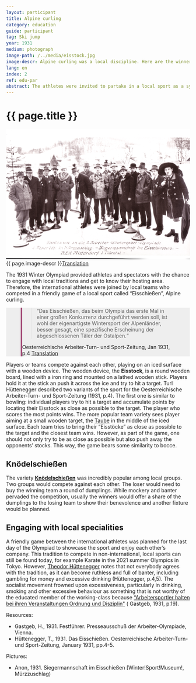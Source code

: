 ```yaml
---
layout: participant
title: Alpine curling
category: education
guide: participant
tag: Ski jump
year: 1931
medium: photograph
image-path: /../media/eisstock.jpg
image-descr: Alpine curling was a local discipline. Here are the winners of the competition, the AEK Mitterdorf i. Mürztal, a local club.
lang: en
index: 2
ref: edu-par
abstract: The athletes were invited to partake in a local sport as a symbol of international friendship, Alpine curling.
---
```

<div class="infotext">
  <h1  id="title">{{ page.title }}</h1>
  <div class="grid-item" id="exhibit-image"><img src="/../media/eisstock.jpg" class="img-fluid" alt="{{ page.image-descr }}">{{ page.image-descr }}<a href="#" class="translation" data-toggle="tooltip" title="To commemorate the Second Workers' Olympiad in Mürzzuschlag, 8 February 1931. Winning team in alpine curling. A.E.K. Mitterdorf in Mürz valley">Translation</a></div>
  <p>The 1931 Winter Olympiad provided athletes and spectators with the chance to engage with local traditions and get to know their hosting area. Therefore, the international athletes were joined by local teams who competed in a friendly game of a local sport called “Eisschießen”, Alpine curling.</p>
  <section class="vh-50" style="background-color: #eee;">
    <div class="container py-sm-5 h-50">
      <div class="row d-flex align-items-center h-20">
        <div class="col col-md-9 mb-3 mb-md-1">
          <figure class="bg-white p-3 rounded" style="border-left: .25rem solid #a34e78;">
            <blockquote class="blockquote pb-2">
              <p class="inlinequote">“Das Eisschießen, das beim Olympia das erste Mal in einer großen Konkurrenz durchgeführt werden soll, ist wohl der eigenartigste Wintersport der Alpenländer, besser gesagt, eine spezifische Erscheinung der abgeschlossenen Täler der Ostalpen.“
              </p>
            </blockquote>
          <figcaption class="blockquote-footer mb-0 font-italic">
            <span class="source">Oesterreichische Arbeiter-Turn- und Sport-Zeitung</span>, Jan 1931, p.4 <a href="#" class="translation" data-toggle="tooltip" title="Alpine curling, which is played at the Olympiad on a large scale for the first tie, is probably the most unique winter sport of the alpine countries, in other words a speciality of the reclusive valley in the Eastern Alps.">Translation</a>
          </figcaption>
          </figure>
        </div>
      </div>
    </div>
  </section>
  <p>Players or teams compete against each other, playing on an iced surface with a wooden device. The wooden device, the <b>Eisstock</b>, is a round wooden board, lined with a iron ring and mounted on a lathed wooden stick. Players hold it at the stick an push it across the ice and try to hit a target. Turl Hüttenegger described two variants of the sport for the <span class="quote">Oesterreichische Arbeiter-Turn- und Sport-Zeitung (1931, p.4)</span>. The first one is similar to bowling: individual players try to hit a target and accumulate points by locating their Eisstock as close as possible to the target. The player who scores the most points wins. The more popular team variety sees player aiming at a small wooden target, the <a href="#" class="translation" data-toggle="tooltip" title="dove">Taube</a> in the middle of the iced surface. Each team tries to bring their “Eisstöcke” as close as possible to the target and the closest team wins. However, as part of the game, one should not only try to be as close as possible but also push away the opponents’ stocks. This way, the game bears some similarity to bocce.</p>
  <h2>Knödelschießen</h2>
  <p> The variety <a href="#" class="translation" data-toggle="tooltip" title="dumpling shooting"><b>Knödelschießen</b></a> was incredibly popular among local groups. Two groups would compete against each other. The loser would need to buy the winning team a round of dumplings. While mockery and banter pervaded the competition, usually the winners would offer a share of the dumplings to the losing team to show their benevolence and another fixture would be planned.</p>
  <h2>Engaging with local specialities</h2>
  <p>A friendly game between the international athletes was planned for the last day of the Olympiad to showcase the sport and enjoy each other’s company. This tradition to compete in non-international, local sports can still be found today, for example Karate in the 2021 summer Olympics in Tokyo. However, <a href="#" class="link-info" data-toggle="tooltip" title="technical organiser of the event">Theodor Hüttenegger</a> notes that not everybody agrees with the tradition, as it can become ruthless and full of banter, including gambling for money and excessive drinking (<span class="quote">Hüttenegger, p.4,5</span>). The socialist movement frowned upon excessiveness, particularly in drinking, smoking and other excessive behaviour as something that is not worthy of the educated member of the working-class because <a href="#" class="translation" data-toggle="tooltip" title="worker sports men behave disciplined and orderly at their events">“Arbeitersportler halten bei ihren Veranstaltungen Ordnung und Disziplin"</a> (<span class="quote"> Gastgeb, 1931, p.19</span>).</p>
    <div class="resources">
      <div class="resource-title">Resources:</div>
          <ul>
              <li>Gastgeb, H., 1931. <span id="source">Festführer</span>. Presseausschuß der Arbeiter-Olympiade, Vienna.</li>
              <li>Hüttenegger, T., 1931. Das Eisschießen. <span id="source">Oesterreichische Arbeiter-Turn- und Sport-Zeitung</span>, January 1931, pp.4-5.</li>
          </ul>
    </div>
    <div class="resources">
      <div class="resource-title">Pictures:</div>
          <ul>
            <li>Anon, 1931. Siegermannschaft im Eisschießen [Winter!Sport!Museum!, Mürzzuschlag)</li>
          </ul>
    </div>
</div>